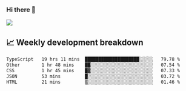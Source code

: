 ### Hi there 👋
<img align="center" src="https://github-readme-stats.vercel.app/api?username=Tumao727&show_icons=true&hide_title=true&theme=dracula" />


## 📈 Weekly development breakdown
<!--START_SECTION:waka-->

```txt
TypeScript   19 hrs 11 mins  ████████████████████░░░░░   79.78 %
Other        1 hr 48 mins    ██░░░░░░░░░░░░░░░░░░░░░░░   07.54 %
CSS          1 hr 45 mins    █▓░░░░░░░░░░░░░░░░░░░░░░░   07.33 %
JSON         53 mins         █░░░░░░░░░░░░░░░░░░░░░░░░   03.72 %
HTML         21 mins         ▒░░░░░░░░░░░░░░░░░░░░░░░░   01.46 %
```

<!--END_SECTION:waka-->